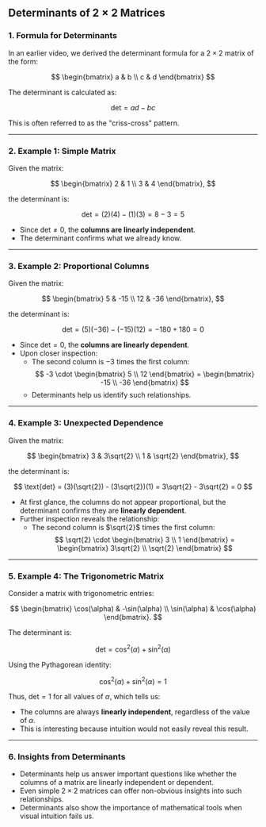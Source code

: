 ## Determinants of $2 \times 2$ Matrices

### 1. Formula for Determinants
In an earlier video, we derived the determinant formula for a $2 \times 2$ matrix of the form:

$$
\begin{bmatrix}
a & b \\
c & d 
\end{bmatrix}
$$

The determinant is calculated as:

$$
\text{det} = ad - bc
$$

This is often referred to as the "criss-cross" pattern.

---

### 2. Example 1: Simple Matrix

Given the matrix:

$$
\begin{bmatrix}
2 & 1 \\
3 & 4
\end{bmatrix},
$$

the determinant is:

$$
\text{det} = (2)(4) - (1)(3) = 8 - 3 = 5
$$

- Since $\text{det} \neq 0$, the **columns are linearly independent**.
- The determinant confirms what we already know.

---

### 3. Example 2: Proportional Columns

Given the matrix:

$$
\begin{bmatrix}
5 & -15 \\
12 & -36
\end{bmatrix},
$$

the determinant is:

$$
\text{det} = (5)(-36) - (-15)(12) = -180 + 180 = 0
$$

- Since $\text{det} = 0$, the **columns are linearly dependent**.
- Upon closer inspection:
  - The second column is $-3$ times the first column:
    $$ -3 \cdot \begin{bmatrix} 5 \\ 12 \end{bmatrix} = \begin{bmatrix} -15 \\ -36 \end{bmatrix} $$
  - Determinants help us identify such relationships.

---

### 4. Example 3: Unexpected Dependence

Given the matrix:

$$
\begin{bmatrix}
3 & 3\sqrt{2} \\
1 & \sqrt{2}
\end{bmatrix},
$$

the determinant is:

$$
\text{det} = (3)(\sqrt{2}) - (3\sqrt{2})(1) = 3\sqrt{2} - 3\sqrt{2} = 0
$$

- At first glance, the columns do not appear proportional, but the determinant confirms they are **linearly dependent**.
- Further inspection reveals the relationship:
  - The second column is $\sqrt{2}$ times the first column:
    $$ \sqrt{2} \cdot \begin{bmatrix} 3 \\ 1 \end{bmatrix} = \begin{bmatrix} 3\sqrt{2} \\ \sqrt{2} \end{bmatrix} $$

---

### 5. Example 4: The Trigonometric Matrix

Consider a matrix with trigonometric entries:

$$
\begin{bmatrix}
\cos(\alpha) & -\sin(\alpha) \\
\sin(\alpha) & \cos(\alpha)
\end{bmatrix}.
$$

The determinant is:

$$
\text{det} = \cos^2(\alpha) + \sin^2(\alpha)
$$

Using the Pythagorean identity:

$$
\cos^2(\alpha) + \sin^2(\alpha) = 1
$$

Thus, $\text{det} = 1$ for all values of $\alpha$, which tells us:

- The columns are always **linearly independent**, regardless of the value of $\alpha$.
- This is interesting because intuition would not easily reveal this result.

---

### 6. Insights from Determinants

- Determinants help us answer important questions like whether the columns of a matrix are linearly independent or dependent. 
- Even simple $2 \times 2$ matrices can offer non-obvious insights into such relationships.
- Determinants also show the importance of mathematical tools when visual intuition fails us.